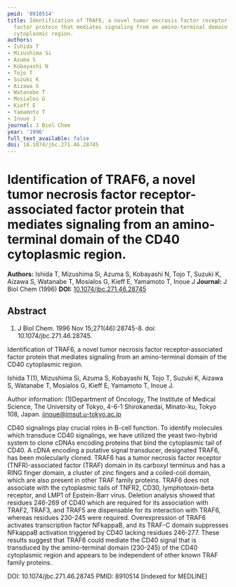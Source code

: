 ```yaml
---
pmid: '8910514'
title: Identification of TRAF6, a novel tumor necrosis factor receptor-associated
  factor protein that mediates signaling from an amino-terminal domain of the CD40
  cytoplasmic region.
authors:
- Ishida T
- Mizushima Si
- Azuma S
- Kobayashi N
- Tojo T
- Suzuki K
- Aizawa S
- Watanabe T
- Mosialos G
- Kieff E
- Yamamoto T
- Inoue J
journal: J Biol Chem
year: '1996'
full_text_available: false
doi: 10.1074/jbc.271.46.28745
---
```


# Identification of TRAF6, a novel tumor necrosis factor receptor-associated factor protein that mediates signaling from an amino-terminal domain of the CD40 cytoplasmic region.
**Authors:** Ishida T, Mizushima Si, Azuma S, Kobayashi N, Tojo T, Suzuki K, Aizawa S, Watanabe T, Mosialos G, Kieff E, Yamamoto T, Inoue J
**Journal:** J Biol Chem (1996)
**DOI:** [10.1074/jbc.271.46.28745](https://doi.org/10.1074/jbc.271.46.28745)

## Abstract

1. J Biol Chem. 1996 Nov 15;271(46):28745-8. doi: 10.1074/jbc.271.46.28745.

Identification of TRAF6, a novel tumor necrosis factor receptor-associated 
factor protein that mediates signaling from an amino-terminal domain of the CD40 
cytoplasmic region.

Ishida T(1), Mizushima Si, Azuma S, Kobayashi N, Tojo T, Suzuki K, Aizawa S, 
Watanabe T, Mosialos G, Kieff E, Yamamoto T, Inoue J.

Author information:
(1)Department of Oncology, The Institute of Medical Science, The University of 
Tokyo, 4-6-1 Shirokanedai, Minato-ku, Tokyo 108, Japan. 
jinoue@imsut.u-tokyo.ac.jp

CD40 signalings play crucial roles in B-cell function. To identify molecules 
which transduce CD40 signalings, we have utilized the yeast two-hybrid system to 
clone cDNAs encoding proteins that bind the cytoplasmic tail of CD40. A cDNA 
encoding a putative signal transducer, designated TRAF6, has been molecularly 
cloned. TRAF6 has a tumor necrosis factor receptor (TNFR)-associated factor 
(TRAF) domain in its carboxyl terminus and has a RING finger domain, a cluster 
of zinc fingers and a coiled-coil domain, which are also present in other TRAF 
family proteins. TRAF6 does not associate with the cytoplasmic tails of TNFR2, 
CD30, lymphotoxin-beta receptor, and LMP1 of Epstein-Barr virus. Deletion 
analysis showed that residues 246-269 of CD40 which are required for its 
association with TRAF2, TRAF3, and TRAF5 are dispensable for its interaction 
with TRAF6, whereas residues 230-245 were required. Overexpression of TRAF6 
activates transcription factor NFkappaB, and its TRAF-C domain suppresses 
NFkappaB activation triggered by CD40 lacking residues 246-277. These results 
suggest that TRAF6 could mediate the CD40 signal that is transduced by the 
amino-terminal domain (230-245) of the CD40 cytoplasmic region and appears to be 
independent of other known TRAF family proteins.

DOI: 10.1074/jbc.271.46.28745
PMID: 8910514 [Indexed for MEDLINE]

